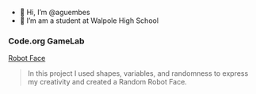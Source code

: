 
- 👋 Hi, I’m @aguembes
- 👀 I’m am a student at Walpole High School

### Code.org GameLab
[Robot Face](https://aguembes.github.io/robot/)
>In this project I used shapes, variables, and randomness to express my creativity and created a Random Robot Face.
